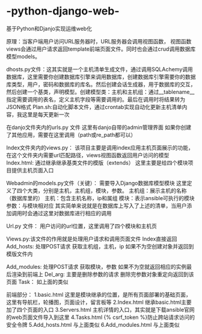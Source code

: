 # -python-django-web-
基于Python和Djanjo实现运维web化

原理：当客户端用户访问URL服务器时，URL服务器会调用视图函数，
视图函数views会通过用户请求返回template前端页面文件。同时也会通过crud调用数据库模型models。

dhosts.py文件：这其实就是一个主机清单生成文件，通过调用SQLAchemy调用数据库，这里需要你创建数据库引擎来调用数据库，创建数据库引擎需要你的数据库类型，用户，密码和数据库的库名。然后创建会话生成器，用于数据库的交互，然后创建一个基类，声明模型。创建模型类：主机和主机组：通过__tablename__指定需要调用的表名，定义主机字段等需要调用的。最后在调用时将结果转为JSON格式
Plan.sh:自动化脚本文件，通过crontab实现自动化更新主机清单内容，我这里是每天更新一次

在danjo文件夹内的urls.py 文件
这里有danjo自带的admin管理界面
如果你创建了其他应用，需要在这里调用（path或re_path都可以）

Index文件夹内的views.py：
该项目主要是调用index应用主机页面展示的功能，在这个文件夹内需要url匹配路径，views视图函数返回用户访问的模型
Index.html:
通过继承继承基类文件的模版（extends）
这里主要是给四个模块项目提供主机页面入口

Webadmin的models.py文件（关键）：
需要导入Django数据库模型模块
这里定义了四个大类，分别是主机，主机组，模块，参数。
主机组：展示主机的名称（数据库里的）
主机：包含主机名称，ip和属组
模块：表示ansible可执行的模块
参数：与模块相对应
其实简单来说就是在数据库上写入了上述的清单，当用户添加调用时会通过这里对数据库进行相应的调用

Url.py 文件：
用户访问的url位置，这里调用了四个模块和主机页

Views.py:该文件的作用就是处理用户请求和调用页面文件
Index直接返回
Add_hosts:
处理POST请求
获取主机组，主机，ip
如果不为空创建对象并返回到模版文件内

Add_modules:
处理POST请求
获取模块，参数
如果不为空就返回相应的实例最后渲染到前端上
Del_arg:
主要是删除参数的请求
删除完参数对象重定向返回到该页面
Task：
如上面的类似

前端部分：
1.basic.html
这里是模块继承的位置，是所有页面部署的基础页面，这里有导航栏，轮播图，页面设计，留言板等
2.Index.html
继承basic.html主要加了四个页面的入口
3.Servers.html
主机详情的入口，其实就是下载ansible官网的web页面文件导入到这里
4.Tasks.html
{% csrf_token %}防止跨站请求访问的安全令牌
5.Add_hosts.html
与上面类似
6.Add_modules.html
与上面类似
